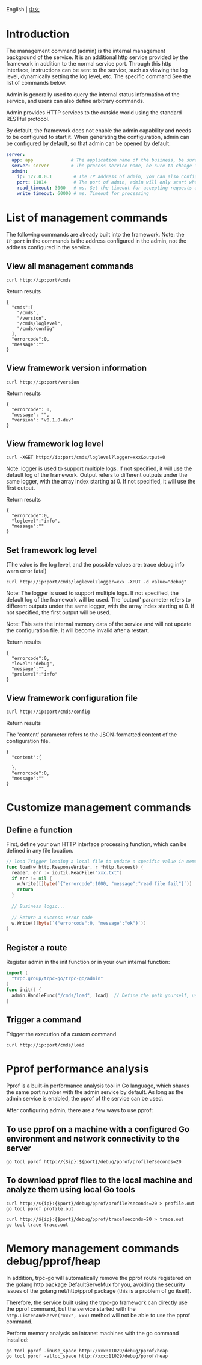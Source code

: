 English | [中文](./README_CN.md)

# Introduction

The management command (admin) is the internal management background of the service. It is an additional http service provided by the framework in addition to the normal service port. Through this http interface, instructions can be sent to the service, such as viewing the log level, dynamically setting the log level, etc. The specific command See the list of commands below.

Admin is generally used to query the internal status information of the service, and users can also define arbitrary commands.

Admin provides HTTP services to the outside world using the standard RESTful protocol.

By default, the framework does not enable the admin capability and needs to be configured to start it. When generating the configuration, admin can be configured by default, so that admin can be opened by default.
```yaml
server:
  app: app              # The application name of the business, be sure to change it to your own business application name
  server: server        # The process service name, be sure to change it to your own service process name
  admin:  
    ip: 127.0.0.1        # The IP address of admin, you can also configure the network card NIC
    port: 11014          # The port of admin, admin will only start when the IP and port are configured here at the same time
    read_timeout: 3000   # ms. Set the timeout for accepting requests and reading the request information completely to prevent slow clients
    write_timeout: 60000 # ms. Timeout for processing
```

# List of management commands

The following commands are already built into the framework. Note: the `IP:port` in the commands is the address configured in the admin, not the address configured in the service.

## View all management commands

```shell
curl http://ip:port/cmds
```
Return results

```shell
{
  "cmds":[
    "/cmds",
    "/version",
    "/cmds/loglevel",
    "/cmds/config"
  ],
  "errorcode":0,
  "message":""
}
```

## View framework version information

```shell
curl http://ip:port/version
```
Return results

```shell
{
  "errorcode": 0,
  "message": "",
  "version": "v0.1.0-dev"
}
```

## View framework log level

```shell
curl -XGET http://ip:port/cmds/loglevel?logger=xxx&output=0
```
Note: logger is used to support multiple logs. If not specified, it will use the default log of the framework. Output refers to different outputs under the same logger, with the array index starting at 0. If not specified, it will use the first output.

Return results

```shell
{
  "errorcode":0,
  "loglevel":"info",
  "message":""
}
```

## Set framework log level

(The value is the log level, and the possible values are: trace debug info warn error fatal)

```shell
curl http://ip:port/cmds/loglevel?logger=xxx -XPUT -d value="debug"
```
Note: The logger is used to support multiple logs. If not specified, the default log of the framework will be used. The 'output' parameter refers to different outputs under the same logger, with the array index starting at 0. If not specified, the first output will be used.

Note: This sets the internal memory data of the service and will not update the configuration file. It will become invalid after a restart.

Return results

```shell
{
  "errorcode":0,
  "level":"debug",
  "message":"",
  "prelevel":"info"
}
```

## View framework configuration file

```shell
curl http://ip:port/cmds/config
```
Return results

The 'content' parameter refers to the JSON-formatted content of the configuration file.

```shell
{
  "content":{

  },
  "errorcode":0,
  "message":""
}
```

# Customize management commands

## Define a function

First, define your own HTTP interface processing function, which can be defined in any file location.

```go
// load Trigger loading a local file to update a specific value in memory
func load(w http.ResponseWriter, r *http.Request) {
  reader, err := ioutil.ReadFile("xxx.txt")
  if err != nil {
    w.Write([]byte(`{"errorcode":1000, "message":"read file fail"}`))  // Define error codes and error messages by yourself
    return
  }
  
  // Business logic...
  
  // Return a success error code
  w.Write([]byte(`{"errorcode":0, "message":"ok"}`))
}
```

## Register a route

Register admin in the init function or in your own internal function:

```go
import (
  "trpc.group/trpc-go/trpc-go/admin"
)
func init() {
  admin.HandleFunc("/cmds/load", load)  // Define the path yourself, usually under /cmds. Be careful not to duplicate, otherwise they will overwrite each other.
}
```

## Trigger a command

Trigger the execution of a custom command

```shell
curl http://ip:port/cmds/load
```

# Pprof performance analysis

Pprof is a built-in performance analysis tool in Go language, which shares the same port number with the admin service by default. As long as the admin service is enabled, the pprof of the service can be used.

After configuring admin, there are a few ways to use pprof:

## To use pprof on a machine with a configured Go environment and network connectivity to the server

```shell
go tool pprof http://{$ip}:${port}/debug/pprof/profile?seconds=20
```

## To download pprof files to the local machine and analyze them using local Go tools

```shell
curl http://${ip}:{$port}/debug/pprof/profile?seconds=20 > profile.out
go tool pprof profile.out

curl http://${ip}:{$port}/debug/pprof/trace?seconds=20 > trace.out
go tool trace trace.out
```

# Memory management commands debug/pprof/heap

In addition, trpc-go will automatically remove the pprof route registered on the golang http package DefaultServeMux for you, avoiding the security issues of the golang net/http/pprof package (this is a problem of go itself).

Therefore, the service built using the trpc-go framework can directly use the pprof command, but the service started with the `http.ListenAndServe("xxx", xxx)` method will not be able to use the pprof command.

Perform memory analysis on intranet machines with the go command installed:

```shell
go tool pprof -inuse_space http://xxx:11029/debug/pprof/heap
go tool pprof -alloc_space http://xxx:11029/debug/pprof/heap
```
